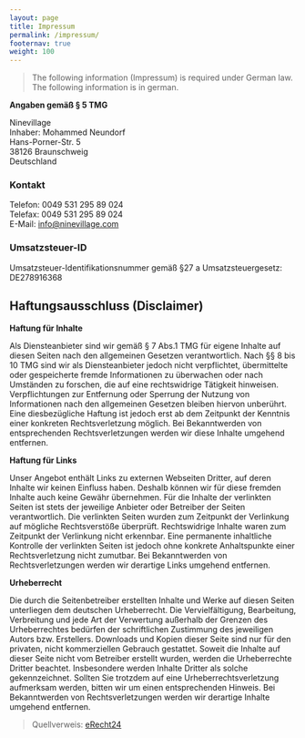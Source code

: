 ```yaml
---
layout: page
title: Impressum
permalink: /impressum/
footernav: true
weight: 100
---
```


> The following information (Impressum) is required under German law.
> The following information is in german.

**Angaben gemäß § 5 TMG**

Ninevillage<br>
Inhaber: Mohammed Neundorf<br>
Hans-Porner-Str. 5<br>
38126 Braunschweig<br>
Deutschland

### Kontakt
Telefon: 0049 531 295 89 024<br>
Telefax: 0049 531 295 89 024<br>
E-Mail: info@ninevillage.com<br>

### Umsatzsteuer-ID
Umsatzsteuer-Identifikationsnummer gemäß §27 a Umsatzsteuergesetz: DE278916368

## Haftungsausschluss (Disclaimer)

**Haftung für Inhalte**

Als Diensteanbieter sind wir gemäß § 7 Abs.1 TMG für eigene Inhalte auf diesen 
Seiten nach den allgemeinen Gesetzen verantwortlich. Nach §§ 8 bis 10 TMG sind 
wir als Diensteanbieter jedoch nicht verpflichtet, übermittelte oder 
gespeicherte fremde Informationen zu überwachen oder nach Umständen zu forschen, 
die auf eine rechtswidrige Tätigkeit hinweisen. Verpflichtungen zur Entfernung 
oder Sperrung der Nutzung von Informationen nach den allgemeinen Gesetzen 
bleiben hiervon unberührt. Eine diesbezügliche Haftung ist jedoch erst ab dem 
Zeitpunkt der Kenntnis einer konkreten Rechtsverletzung möglich. Bei 
Bekanntwerden von entsprechenden Rechtsverletzungen werden wir diese Inhalte 
umgehend entfernen.

**Haftung für Links**

Unser Angebot enthält Links zu externen Webseiten Dritter, auf deren Inhalte 
wir keinen Einfluss haben. Deshalb können wir für diese fremden Inhalte auch 
keine Gewähr übernehmen. Für die Inhalte der verlinkten Seiten ist stets der 
jeweilige Anbieter oder Betreiber der Seiten verantwortlich. Die verlinkten 
Seiten wurden zum Zeitpunkt der Verlinkung auf mögliche Rechtsverstöße 
überprüft. Rechtswidrige Inhalte waren zum Zeitpunkt der Verlinkung nicht 
erkennbar. Eine permanente inhaltliche Kontrolle der verlinkten Seiten ist 
jedoch ohne konkrete Anhaltspunkte einer Rechtsverletzung nicht zumutbar. Bei 
Bekanntwerden von Rechtsverletzungen werden wir derartige Links umgehend 
entfernen.
      
**Urheberrecht**
      
Die durch die Seitenbetreiber erstellten Inhalte und Werke auf diesen Seiten 
unterliegen dem deutschen Urheberrecht. Die Vervielfältigung, Bearbeitung, 
Verbreitung und jede Art der Verwertung außerhalb der Grenzen des 
Urheberrechtes bedürfen der schriftlichen Zustimmung des jeweiligen Autors 
bzw. Erstellers. Downloads und Kopien dieser Seite sind nur für den privaten, 
nicht kommerziellen Gebrauch gestattet. Soweit die Inhalte auf dieser Seite 
nicht vom Betreiber erstellt wurden, werden die Urheberrechte Dritter beachtet. 
Insbesondere werden Inhalte Dritter als solche gekennzeichnet. Sollten Sie 
trotzdem auf eine Urheberrechtsverletzung aufmerksam werden, bitten wir um 
einen entsprechenden Hinweis. Bei Bekanntwerden von Rechtsverletzungen werden 
wir derartige Inhalte umgehend entfernen.
      
> Quellverweis: [eRecht24](http://www.e-recht24.de/muster-disclaimer.html)